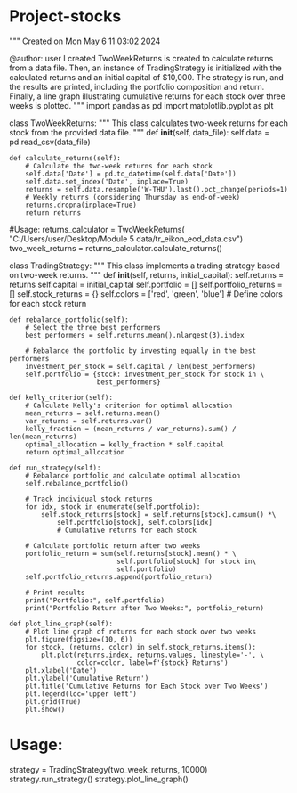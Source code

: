 # Project-stocks
"""
Created on Mon May  6 11:03:02 2024

@author: user
I created TwoWeekReturns is created to calculate returns from a data file. Then, 
an instance of TradingStrategy is initialized with the calculated returns 
and an initial capital of $10,000. The strategy is run, and the results
 are printed, including the portfolio composition and return. Finally, 
 a line graph illustrating cumulative returns for each stock over three
 weeks is plotted.
"""
import pandas as pd
import matplotlib.pyplot as plt

class TwoWeekReturns:
    """
    This class calculates two-week returns for each stock from the provided
    data file.
    """
    def __init__(self, data_file):
        self.data = pd.read_csv(data_file)
        
    def calculate_returns(self):
        # Calculate the two-week returns for each stock
        self.data['Date'] = pd.to_datetime(self.data['Date'])
        self.data.set_index('Date', inplace=True)
        returns = self.data.resample('W-THU').last().pct_change(periods=1)  
        # Weekly returns (considering Thursday as end-of-week)
        returns.dropna(inplace=True)
        return returns

#Usage:
returns_calculator = TwoWeekReturns(
    "C:/Users/user/Desktop/Module 5 data/tr_eikon_eod_data.csv")
two_week_returns = returns_calculator.calculate_returns()

class TradingStrategy:
    """
    This class implements a trading strategy based on two-week returns.
    """
    def __init__(self, returns, initial_capital):
        self.returns = returns
        self.capital = initial_capital
        self.portfolio = []
        self.portfolio_returns = []
        self.stock_returns = {}
        self.colors = ['red', 'green', 'blue'] 
        # Define colors for each stock return
        
    def rebalance_portfolio(self):
        # Select the three best performers
        best_performers = self.returns.mean().nlargest(3).index
        
        # Rebalance the portfolio by investing equally in the best performers
        investment_per_stock = self.capital / len(best_performers)
        self.portfolio = {stock: investment_per_stock for stock in \
                          best_performers}
        
    def kelly_criterion(self):
        # Calculate Kelly's criterion for optimal allocation
        mean_returns = self.returns.mean()
        var_returns = self.returns.var()
        kelly_fraction = (mean_returns / var_returns).sum() / len(mean_returns)
        optimal_allocation = kelly_fraction * self.capital
        return optimal_allocation
    
    def run_strategy(self):
        # Rebalance portfolio and calculate optimal allocation
        self.rebalance_portfolio()
        
        # Track individual stock returns
        for idx, stock in enumerate(self.portfolio):
            self.stock_returns[stock] = self.returns[stock].cumsum() *\
                self.portfolio[stock], self.colors[idx] 
                # Cumulative returns for each stock
        
        # Calculate portfolio return after two weeks
        portfolio_return = sum(self.returns[stock].mean() * \
                               self.portfolio[stock] for stock in\
                               self.portfolio)
        self.portfolio_returns.append(portfolio_return)
        
        # Print results
        print("Portfolio:", self.portfolio)
        print("Portfolio Return after Two Weeks:", portfolio_return)
        
    def plot_line_graph(self):
        # Plot line graph of returns for each stock over two weeks
        plt.figure(figsize=(10, 6))
        for stock, (returns, color) in self.stock_returns.items():
            plt.plot(returns.index, returns.values, linestyle='-', \
                     color=color, label=f'{stock} Returns')
        plt.xlabel('Date')
        plt.ylabel('Cumulative Return')
        plt.title('Cumulative Returns for Each Stock over Two Weeks')
        plt.legend(loc='upper left')
        plt.grid(True)
        plt.show()

# Usage:
strategy = TradingStrategy(two_week_returns, 10000)
strategy.run_strategy()
strategy.plot_line_graph()
